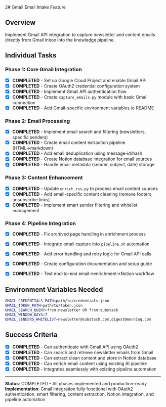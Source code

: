 2# Gmail Email Intake Feature

## Overview
Implement Gmail API integration to capture newsletter and content emails directly from Gmail inbox into the knowledge pipeline.

## Individual Tasks

### Phase 1: Core Gmail Integration
- [x] **COMPLETED** - Set up Google Cloud Project and enable Gmail API
- [x] **COMPLETED** - Create OAuth2 credential configuration system  
- [x] **COMPLETED** - Implement Gmail API authentication flow
- [x] **COMPLETED** - Create `capture_emails.py` module with basic Gmail connection
- [x] **COMPLETED** - Add Gmail-specific environment variables to README

### Phase 2: Email Processing  
- [x] **COMPLETED** - Implement email search and filtering (newsletters, specific senders)
- [x] **COMPLETED** - Create email content extraction pipeline (HTML→markdown)
- [x] **COMPLETED** - Add email deduplication using message-id/hash
- [x] **COMPLETED** - Create Notion database integration for email sources
- [x] **COMPLETED** - Handle email metadata (sender, subject, date) storage

### Phase 3: Content Enhancement  
- [x] **COMPLETED** - Update `enrich_rss.py` to process email content sources
- [x] **COMPLETED** - Add email-specific content cleaning (remove footers, unsubscribe links)
- [x] **COMPLETED** - Implement smart sender filtering and whitelist management

### Phase 4: Pipeline Integration
- [x] **COMPLETED** - Fix archived page handling in enrichment process
- [x] **COMPLETED** - Integrate email capture into `pipeline.sh` automation
- [x] **COMPLETED** - Add error handling and retry logic for Gmail API calls
- [x] **COMPLETED** - Create configuration documentation and setup guide
- [x] **COMPLETED** - Test end-to-end email→enrichment→Notion workflow


## Environment Variables Needed
```bash
GMAIL_CREDENTIALS_PATH=path/to/credentials.json
GMAIL_TOKEN_PATH=path/to/token.json  
GMAIL_SEARCH_QUERY=from:newsletter OR from:substack
GMAIL_WINDOW_DAYS=7
EMAIL_SENDERS_WHITELIST=newsletter@substack.com,digest@morning.com
```

## Success Criteria
- [x] **COMPLETED** - Can authenticate with Gmail API using OAuth2
- [x] **COMPLETED** - Can search and retrieve newsletter emails from Gmail
- [x] **COMPLETED** - Can extract clean content and store in Notion database
- [x] **COMPLETED** - Can enrich email content using existing AI pipeline
- [x] **COMPLETED** - Integrates seamlessly with existing pipeline automation

---
**Status**: COMPLETED - All phases implemented and production-ready  
**Implementation**: Gmail integration fully functional with OAuth2 authentication, smart filtering, content extraction, Notion integration, and pipeline automation